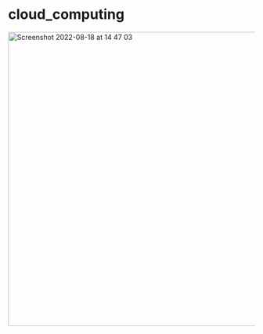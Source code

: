 # cloud_computing



<img width="600" alt="Screenshot 2022-08-18 at 14 47 03" src="https://user-images.githubusercontent.com/69306840/185410885-688a6f06-854c-4b22-8a19-07cd78a0342e.png">
